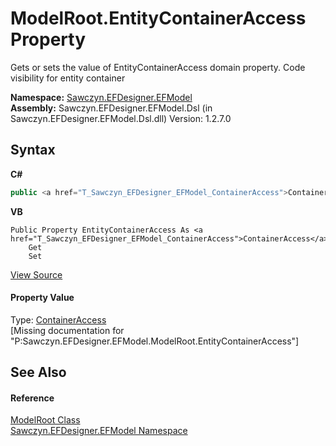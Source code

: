 # ModelRoot.EntityContainerAccess Property 
 

Gets or sets the value of EntityContainerAccess domain property. Code visibility for entity container

**Namespace:**&nbsp;<a href="N_Sawczyn_EFDesigner_EFModel">Sawczyn.EFDesigner.EFModel</a><br />**Assembly:**&nbsp;Sawczyn.EFDesigner.EFModel.Dsl (in Sawczyn.EFDesigner.EFModel.Dsl.dll) Version: 1.2.7.0

## Syntax

**C#**<br />
``` C#
public <a href="T_Sawczyn_EFDesigner_EFModel_ContainerAccess">ContainerAccess</a> EntityContainerAccess { get; set; }
```

**VB**<br />
``` VB
Public Property EntityContainerAccess As <a href="T_Sawczyn_EFDesigner_EFModel_ContainerAccess">ContainerAccess</a>
	Get
	Set
```

<a href="https://github.com/msawczyn/EFDesigner/tree/master/src/Dsl/GeneratedCode/DomainClasses.cs#L167" title="View the source code">View Source</a><br />

#### Property Value
Type: <a href="T_Sawczyn_EFDesigner_EFModel_ContainerAccess">ContainerAccess</a><br />\[Missing <value> documentation for "P:Sawczyn.EFDesigner.EFModel.ModelRoot.EntityContainerAccess"\]

## See Also


#### Reference
<a href="T_Sawczyn_EFDesigner_EFModel_ModelRoot">ModelRoot Class</a><br /><a href="N_Sawczyn_EFDesigner_EFModel">Sawczyn.EFDesigner.EFModel Namespace</a><br />